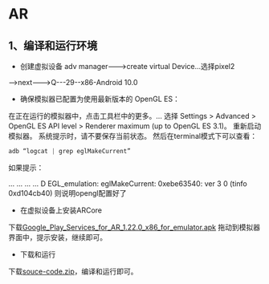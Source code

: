
# AR

## 1、编译和运行环境

* 创建虚拟设备
adv manager--->create virtual Device...选择pixel2

-->next--->Q---29--x86-Android 10.0

* 确保模拟器已配置为使用最新版本的 OpenGL ES：

在正在运行的模拟器中，点击工具栏中的更多。...
选择 Settings > Advanced > OpenGL ES API level > Renderer maximum (up to OpenGL ES 3.1)。
重新启动模拟器。 系统提示时，请不要保存当前状态。
然后在terminal模式下可以查看：

```java
adb “logcat | grep eglMakeCurrent”
```
如果提示：

… …  …  … D EGL_emulation: eglMakeCurrent: 0xebe63540: ver 3 0 (tinfo 0xd104cb40)
则说明opengl配置好了

* 在虚拟设备上安装ARCore

下载[Google_Play_Services_for_AR_1.22.0_x86_for_emulator.apk](https://github.com/google-ar/arcore-android-sdk/releases)
拖动到模拟器界面中，提示安装，继续即可。

* 下载和运行

下载[souce-code.zip](https://github.com/google-ar/arcore-android-sdk/releases)，编译和运行即可。








